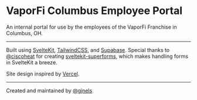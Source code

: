 # VaporFi Columbus Employee Portal

An internal portal for use by the employees of the VaporFi Franchise in Columbus, OH.

---

Built using [SvelteKit](https://kit.svelte.dev/), [TailwindCSS](https://tailwindcss.com/), and [Supabase](https://supabase.com/). Special thanks to [@ciscoheat](https://github.com/ciscoheat) for creating [sveltekit-superforms](https://github.com/ciscoheat/sveltekit-superforms), which makes handling forms in SvelteKit a breeze.

Site design inspired by [Vercel](https://vercel.com).

---

Created and maintained by [@gjnels](https://github.com/gjnels)
